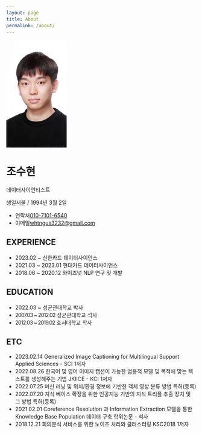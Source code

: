 ```yaml
---
layout: page
title: About
permalink: /about/
---
```


<html lang="ko">
<head>
<meta charset="UTF-8">
<title>조수현 이력서</title>
<link rel="stylesheet" href="/css/default.min.css">
</head>
<body>

<div id="wrap">
    <div id="oneIntro" class="cont_intro">
        <div class="inner_intro">
            <div class="area_profile">
                <div class="box_info">
                    <div class="my_photo">
                        <span>
                            <img src="/img/main/sh.jpg" style="width:160px;" alt="조수현">
                        </span>
                    </div>
                    <div class="my_info">
                        <h1>조수현</h1>
                        <p class="job">데이터사이언티스트</p>
                        <p class="birth"><span class="ico_s icon_ico_location">생일</span><span class="txt_s">서울 / 1994년 3월 2일</span></p>
                    </div>
                </div>
                <div class="box_contact">
                    <ul>
                        <li><span class="ico_s icon_ico_phone">연락처</span><a href="tel:010-7101-6540" class="link_phone"><span class="txt_s">010-7101-6540</span></a></li>
                        <li><span class="ico_s icon_ico_email">이메일</span><a href="mailto:whtngus3232@gmail.com" class="link_email"><span class="txt_s">whtngus3232@gmail.com</span></a></li>
                    </ul>
                </div>
            </div>
            <div class="area_career">
                <h2><span class="ico_s icon_ico_career"></span><span class="txt_s">EXPERIENCE</span></h2>
                <ul>
                    <li>
                        <span class="txt_date">2023.02 ~ </span>
                        <span class="txt_info">신한카드</span>
                        <span class="txt_sub">데이터사이언스</span>
                    </li>
                    <li>
                        <span class="txt_date">2021.03 ~ 2023.01</span>
                        <span class="txt_info">현대카드</span>
                        <span class="txt_sub">데이터사이언스</span>
                    </li>
                    <li>
                        <span class="txt_date">2018.06 ~ 2020.12</span>
                        <span class="txt_info">와이즈넛</span>
                        <span class="txt_sub">NLP 연구 및 개발</span>
                    </li>
                </ul>
            </div>
            <div class="area_edu">
                <h2><span class="ico_s icon_ico_edu"></span><span class="txt_s">EDUCATION</span></h2>
                <ul>
                    <li>
                        <span class="txt_date">2022.03 ~ </span>
                        <span class="txt_info">성균관대학교</span>
                        <span class="txt_sub">박사</span>
                    </li>
                    <li>
                        <span class="txt_date" style="letter-spacing: -1px;">2007.03 ~ 2012.02</span>
                        <span class="txt_info">성균관대학교</span>
                        <span class="txt_sub">석사</span>
                    </li>
                    <li>
                        <span class="txt_date" style="letter-spacing: -1px;">2012.03 ~ 2019.02</span>
                        <span class="txt_info">호서대학교</span>
                        <span class="txt_sub">학사</span>
                    </li>
                </ul>
            </div>
            <div class="area_ETC">
                <h2><span class="ico_s icon_ico_edu"></span><span class="txt_s">ETC</span></h2>
                <ul>
                    <li><!-- list를 추가하면 first-child와 last-child를 제외한 나머지 중간은 background-image가 다릅니다 -->
                        <span class="txt_date">2023.02.14</span>
                        <span class="txt_info">Generalized Image Captioning for Multilingual Support</span>
                        <span class="txt_sub">Applied Sciences - SCI 1저자</span>
                    </li>
                    <li>
                        <span class="txt_date">2022.08.26</span>
                        <span class="txt_info">한국어 및 영어 이미지 캡션이 가능한 범용적 모델 및 목적에 맞는 텍스트를
생성해주는 기법</span>
                        <span class="txt_sub">JKIICE - KCI 1저자</span>
                    </li>
                    <li>
                        <span class="txt_date">2022.07.25</span>
                        <span class="txt_info">머신 러닝 및 위치/환경 정보에 기반한 객체 영상 분류 방법</span>
                        <span class="txt_sub">특허(등록)</span>
                    </li>
                    <li>
                        <span class="txt_date">2022.07.20</span>
                        <span class="txt_info">지식 베이스 확장을 위한 인공지능 기반의 지식 트리플 추출 장치 및 그 방법</span>
                        <span class="txt_sub">특허(등록)</span>
                    </li>
                    <li>
                        <span class="txt_date">2021.02.01</span>
                        <span class="txt_info">Coreference Resolution 과 Information Extraction 모델을 통한 Knowledge
Base Population 데이터 구축</span>
                        <span class="txt_sub">학위논문 - 석사</span>
                    </li>
                    <li>
                        <span class="txt_date">2018.12.21</span>
                        <span class="txt_info">회의분석 서비스를 위한 노이즈 처리와 클러스터링</span>
                        <span class="txt_sub">KSC2018 1저자</span>
                    </li>
                </ul>
            </div>
        </div>
    </div>
</div>
</body>
</html>